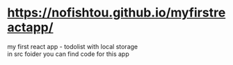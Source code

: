 # https://nofishtou.github.io/myfirstreactapp/
my first react app - todolist with local storage<br/>
in src foider you can find code for this app

